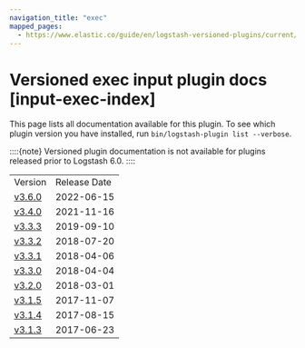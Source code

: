 ```yaml
---
navigation_title: "exec"
mapped_pages:
  - https://www.elastic.co/guide/en/logstash-versioned-plugins/current/input-exec-index.html
---
```


# Versioned exec input plugin docs [input-exec-index]


This page lists all documentation available for this plugin.  To see which plugin version you have installed, run `bin/logstash-plugin list --verbose`.

::::{note}
Versioned plugin documentation is not available for plugins released prior to Logstash 6.0.
::::


|     |     |
| --- | --- |
| Version | Release Date |
| [v3.6.0](v3-6-0-plugins-inputs-exec.md) | 2022-06-15 |
| [v3.4.0](v3-4-0-plugins-inputs-exec.md) | 2021-11-16 |
| [v3.3.3](v3-3-3-plugins-inputs-exec.md) | 2019-09-10 |
| [v3.3.2](v3-3-2-plugins-inputs-exec.md) | 2018-07-20 |
| [v3.3.1](v3-3-1-plugins-inputs-exec.md) | 2018-04-06 |
| [v3.3.0](v3-3-0-plugins-inputs-exec.md) | 2018-04-04 |
| [v3.2.0](v3-2-0-plugins-inputs-exec.md) | 2018-03-01 |
| [v3.1.5](v3-1-5-plugins-inputs-exec.md) | 2017-11-07 |
| [v3.1.4](v3-1-4-plugins-inputs-exec.md) | 2017-08-15 |
| [v3.1.3](v3-1-3-plugins-inputs-exec.md) | 2017-06-23 |











